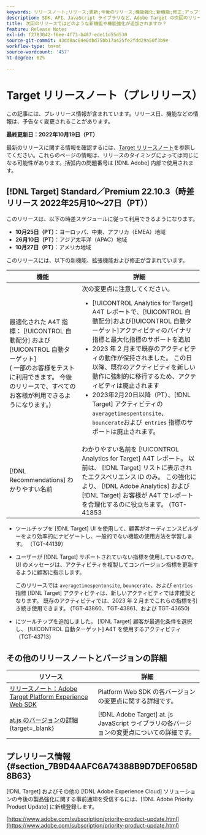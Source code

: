 ```yaml
---
keywords: リリースノート;リリース;更新;今後のリリース;機能強化;新機能;修正;アップデート;プレリリース
description: SDK、API、JavaScript ライブラリなど、Adobe Target の次回のリリースに含まれている新機能、機能強化および修正について説明します。
title: 次回のリリースではどのような新機能や機能強化が追加されますか？
feature: Release Notes
exl-id: f2783042-f6ee-4f73-b487-ede11d55d530
source-git-commit: 43dd8ac84e0dbd75bb17a425fe2fdd29a50f3b9e
workflow-type: tm+mt
source-wordcount: '457'
ht-degree: 62%

---
```


# Target リリースノート（プレリリース）

この記事には、プレリリース情報が含まれています。リリース日、機能などの情報は、予告なく変更されることがあります。

**最終更新日：2022年10月19日（PT）**

最新のリリースに関する情報を確認するには、[Target リリースノート](release-notes.md)を参照してください。これらのページの情報は、リリースのタイミングによっては同じになる可能性があります。括弧内の問題番号は [!DNL Adobe] 内部で使用されます。

## [!DNL Target] Standard／Premium 22.10.3（時差リリース 2022年25月10～27日（PT））

このリリースは、以下の時差スケジュールに従って利用できるようになります。

* **10月25日（PT）**：ヨーロッパ、中東、アフリカ（EMEA）地域
* **26月10日（PT）**：アジア太平洋（APAC）地域
* **10月27日（PT）**：アメリカ地域

このリリースには、以下の新機能、拡張機能および修正が含まれています。

| 機能 | 詳細 |
| --- | --- |
| 最適化された A4T 指標： [!UICONTROL 自動配分] および [!UICONTROL 自動ターゲット]<br>( 一部のお客様をテストに利用できます。 今後のリリースで、すべてのお客様が利用できるようになります。) | 次の変更点に注意してください。<ul><li>[!UICONTROL Analytics for Target] A4T レポートで、[!UICONTROL 自動配分]および[!UICONTROL 自動ターゲット]アクティビティのバイナリ指標と最大化指標のサポートを追加</li><li>2023 年 2 月まで既存のアクティビティの動作が保持されました。 この日以降、既存のアクティビティを新しい動作に強制的に移行するため、アクティビティは廃止されます</li><li>2023年2月20日以降（PT）、[!DNL Target] アクティビティの `averagetimespentonsite`、`bouncerate`および  `entries` 指標のサポートは廃止されます。</li></ul> |
| [!DNL Recommendations] わかりやすい名前 | わかりやすい名前を [!UICONTROL Analytics for Target] A4T レポート。 以前は、 [!DNL Target] リストに表示されたエクスペリエンス ID のみ。 この強化により、 [!DNL Adobe Analytics] および [!DNL Target] お客様が A4T でレポートを合理化するのに役立ちます。 (TGT-41853 |

* ツールチップを [!DNL Target] UI を使用して、顧客がオーディエンスビルダーをより効率的にナビゲートし、一般的でない機能の使用方法を学習します。 （TGT-44139）
* ユーザーが [!DNL Target] サポートされていない指標を使用しているので。 UI のメッセージは、アクティビティを複製してコンバージョン指標を更新するように顧客に指示します。

   このリリースでは `averagetimespentonsite`, `bouncerate`、および `entries` 指標 [!DNL Target] アクティビティは、新しいアクティビティでは非推奨となります。 既存のアクティビティでは、2023 年 2 月までこれらの指標を引き続き使用できます。 (TGT-43860、TGT-43861、および TGT-43650)

* にツールチップを追加しました。 [!DNL Target] 顧客が最適化条件を選択し、 [!UICONTROL 自動ターゲット] A4T を使用するアクティビティ （TGT-43713）

## その他のリリースノートとバージョンの詳細

| リソース | 詳細 |
|--- |--- |
| [リリースノート：Adobe Target Platform Experience Web SDK](https://experienceleague.adobe.com/docs/experience-platform/edge/release-notes.html?lang=ja) | Platform Web SDK の各バージョンの変更点に関する詳細です。 |
| [at.js のバージョンの詳細](https://developer.adobe.com/target/implement/client-side/atjs/target-atjs-versions/){target=_blank} | [!DNL Adobe Target] at. js JavaScript ライブラリの各バージョンの変更点についての詳細です。 |


## プレリリース情報 {#section_7B9D4AAFC6A74388B9D7DEF0658D8B63}

[!DNL Target] およびその他の [!DNL Adobe Experience Cloud] ソリューションの今後の製品強化に関する事前通知を受信するには、[!DNL Adobe Priority Product Update] に新規登録します。

[https://www.adobe.com/subscription/priority-product-update.html](https://www.adobe.com/subscription/priority-product-update.html)
